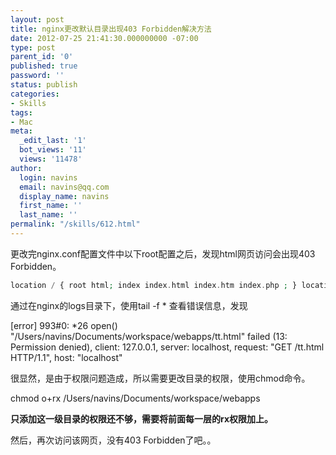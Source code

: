 ```yaml
---
layout: post
title: nginx更改默认目录出现403 Forbidden解决方法
date: 2012-07-25 21:41:30.000000000 -07:00
type: post
parent_id: '0'
published: true
password: ''
status: publish
categories:
- Skills
tags:
- Mac
meta:
  _edit_last: '1'
  bot_views: '11'
  views: '11478'
author:
  login: navins
  email: navins@qq.com
  display_name: navins
  first_name: ''
  last_name: ''
permalink: "/skills/612.html"
---
```

更改完nginx.conf配置文件中以下root配置之后，发现html网页访问会出现403 Forbidden。

```php
location / { root html; index index.html index.htm index.php ; } location ~ .php$ { root html; fastcgi\_pass 127.0.0.1:9000; fastcgi\_index index.php; #fastcgi\_param SCRIPT\_FILENAME /scripts$fastcgi\_script\_name; fastcgi\_param SCRIPT\_FILENAME $document\_root$fastcgi\_script\_name; include fastcgi\_params; }
```

<!--more-->

通过在nginx的logs目录下，使用tail -f \* 查看错误信息，发现

[error] 993#0: \*26 open() "/Users/navins/Documents/workspace/webapps/tt.html" failed (13: Permission denied), client: 127.0.0.1, server: localhost, request: "GET /tt.html HTTP/1.1", host: "localhost"

很显然，是由于权限问题造成，所以需要更改目录的权限，使用chmod命令。

chmod o+rx&nbsp;/Users/navins/Documents/workspace/webapps

**只添加这一级目录的权限还不够，需要将前面每一层的rx权限加上。**

然后，再次访问该网页，没有403 Forbidden了吧。。

